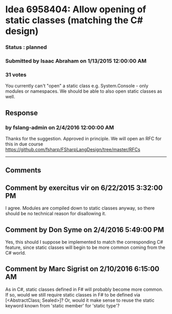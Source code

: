 # Idea 6958404: Allow opening of static classes (matching the C# design) #

### Status : planned

### Submitted by Isaac Abraham on 1/13/2015 12:00:00 AM

### 31 votes

You currently can't "open" a static class e.g. System.Console - only modules or namespaces. We should be able to also open static classes as well.



## Response 
### by fslang-admin on 2/4/2016 12:00:00 AM

Thanks for the suggestion. Approved in principle.
We will open an RFC for this in due course https://github.com/fsharp/FSharpLangDesign/tree/master/RFCs

------------------------
## Comments


## Comment by exercitus vir on 6/22/2015 3:32:00 PM
I agree. Modules are compiled down to static classes anyway, so there should be no technical reason for disallowing it.


## Comment by Don Syme on 2/4/2016 5:49:00 PM
Yes, this should I suppose be implemented to match the corresponding C# feature, since static classes will begin to be more common coming from the C# world.


## Comment by Marc Sigrist on 2/10/2016 6:15:00 AM
As in C#, static classes defined in F# will probably become more common. If so, would we still require static classes in F# to be defined via [<AbstractClass; Sealed>]? Or, would it make sense to reuse the static keyword known from 'static member' for 'static type'?

